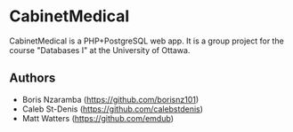# CabinetMedical
CabinetMedical is a PHP+PostgreSQL web app. It is a group project for the course "Databases I" at the University of Ottawa. 

## Authors
* Boris Nzaramba (https://github.com/borisnz101)
* Caleb St-Denis (https://github.com/calebstdenis)
* Matt Watters (https://github.com/emdub)
